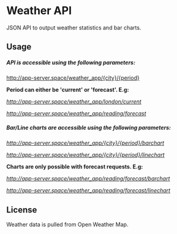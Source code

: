 # Weather API

JSON API to output weather statistics and bar charts.

## Usage

##### API is accessible using the following parameters:

http://app-server.space/weather_app/{city}/{period}

**Period can either be 'current' or 'forecast'. E.g:**

*http://app-server.space/weather_app/london/current*

*http://app-server.space/weather_app/reading/forecast*

##### Bar/Line charts are accessible using the following parameters:

*http://app-server.space/weather_app/{city}/{period}/barchart*

*http://app-server.space/weather_app/{city}/{period}/linechart*

**Charts are only possible with forecast requests. E.g:**

*<http://app-server.space/weather_app/reading/forecast/barchart>*

*<http://app-server.space/weather_app/reading/forecast/linechart>*

## License

Weather data is pulled from Open Weather Map.
